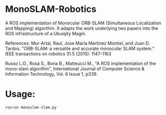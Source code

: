 # MonoSLAM-Robotics
A ROS implementation of Monocular ORB-SLAM (Simultaneous Localization and Mapping) algorithm. It adapts the work underlying two papers into the ROS infrastructure of a Ubuiqity Magni. 

References: Mur-Artal, Raul, Jose Maria Martinez Montiel, and Juan D. Tardos. "ORB-SLAM: a versatile and accurate monocular SLAM system." IEEE transactions on robotics 31.5 (2015): 1147-1163

Russo L.O., Rosa S., Bona B., Matteucci M., "A ROS implementation of the mono-slam algorithm", International Journal of Computer Science & Information Technology, Vol. 6 Issue 1, p339.

# Usage:
    
    rosrun monoslam slam.py
    
